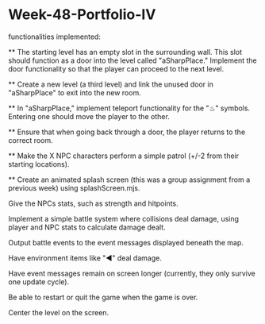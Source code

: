 # Week-48-Portfolio-IV

functionalities implemented:

** The starting level has an empty slot in the surrounding wall. This slot should function as a door into the level called "aSharpPlace." Implement the door functionality so that the player can proceed to the next level.

** Create a new level (a third level) and link the unused door in "aSharpPlace" to exit into the new room.

** In "aSharpPlace," implement teleport functionality for the "♨︎" symbols. Entering one should move the player to the other.

** Ensure that when going back through a door, the player returns to the correct room.

** Make the X NPC characters perform a simple patrol (+/-2 from their starting locations).

** Create an animated splash screen (this was a group assignment from a previous week) using splashScreen.mjs.

Give the NPCs stats, such as strength and hitpoints.

Implement a simple battle system where collisions deal damage, using player and NPC stats to calculate damage dealt.

Output battle events to the event messages displayed beneath the map.

Have environment items like "◀︎" deal damage.

Have event messages remain on screen longer (currently, they only survive one update cycle).

Be able to restart or quit the game when the game is over. 

Center the level on the screen.
